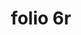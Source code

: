 ---
layout: iiif
title: folio 6r
manuscript: Bologna, Biblioteca Comunale dell'Archiginnasio, MS B. 3489
sigla: Br
iiif_image: br-facsimile-0011
milestone: 11
---